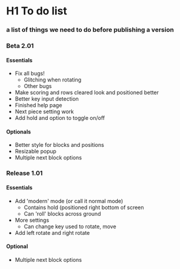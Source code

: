 # H1 To do list
### a list of things we need to do before publishing a version

### Beta 2.01
#### Essentials
* Fix all bugs!
  * Glitching when rotating
  * Other bugs
* Make scoring and rows cleared look and positioned better
* Better key input detection
* Finished help page
* Next piece setting work
* Add hold and option to toggle on/off
#### Optionals
* Better style for blocks and positions
* Resizable popup
* Multiple next block options

### Release 1.01
#### Essentials
* Add 'modern' mode (or call it normal mode)
  * Contains hold (positioned right bottom of screen
  * Can 'roll' blocks across ground
* More settings
  * Can change key used to rotate, move
* Add left rotate and right rotate
#### Optional
* Multiple next block options
